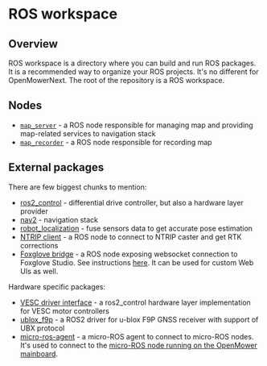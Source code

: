 # ROS workspace

## Overview

ROS workspace is a directory where you can build and run ROS packages. It is a recommended way to organize your ROS projects.
It's no different for OpenMowerNext. The root of the repository is a ROS workspace.

## Nodes

- [`map_server`](map-server) - a ROS node responsible for managing map and providing map-related services to navigation stack
- [`map_recorder`](map-recorder) - a ROS node responsible for recording map

## External packages

There are few biggest chunks to mention:

- [ros2_control](https://control.ros.org/master/index.html) - differential drive controller, but also a hardware layer provider
- [nav2](https://navigation.ros.org/) - navigation stack
- [robot_localization](http://docs.ros.org/en/noetic/api/robot_localization/html/index.html) - fuse sensors data to get accurate pose estimation
- [NTRIP client](https://github.com/LORD-MicroStrain/ntrip_client) - a ROS node to connect to NTRIP caster and get RTK corrections
- [Foxglove bridge](https://foxglove.dev/docs/studio/connection/using-foxglove-bridge) - a ROS node exposing websocket connection to Foxglove Studio. See instructions [here](../visualisation). It can be used for custom Web UIs as well.

Hardware specific packages:

- [VESC driver interface](https://github.com/sbgisen/vesc/tree/humble-devel) - a ros2_control hardware layer implementation for VESC motor controllers
- [ublox_f9p](https://github.com/jkaflik/ublox_f9p) - a ROS2 driver for u-blox F9P GNSS receiver with support of UBX protocol
- [micro-ros-agent](https://github.com/micro-ROS/micro-ROS-Agent) - a micro-ROS agent to connect to micro-ROS nodes. It's used to connect to the [micro-ROS node running on the OpenMower mainboard](omros2-firmware).
